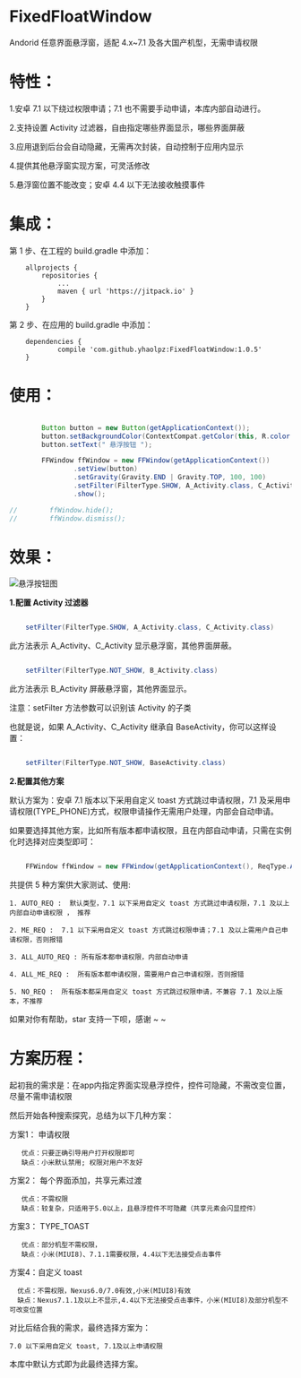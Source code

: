 # FixedFloatWindow
Andorid 任意界面悬浮窗，适配 4.x~7.1 及各大国产机型，无需申请权限


特性：
===

1.安卓 7.1 以下绕过权限申请；7.1 也不需要手动申请，本库内部自动进行。

2.支持设置 Activity 过滤器，自由指定哪些界面显示，哪些界面屏蔽

3.应用退到后台会自动隐藏，无需再次封装，自动控制于应用内显示

4.提供其他悬浮窗实现方案，可灵活修改

5.悬浮窗位置不能改变；安卓 4.4 以下无法接收触摸事件


集成：
===

第 1 步、在工程的 build.gradle 中添加：

```
	allprojects {
		repositories {
			...
			maven { url 'https://jitpack.io' }
		}
	}
```
第 2 步、在应用的  build.gradle 中添加：

```
	dependencies {
	        compile 'com.github.yhaolpz:FixedFloatWindow:1.0.5'
	}
```

使用：
===

```java

        Button button = new Button(getApplicationContext());
        button.setBackgroundColor(ContextCompat.getColor(this, R.color.colorAccent));
        button.setText(" 悬浮按钮 ");

        FFWindow ffWindow = new FFWindow(getApplicationContext())
                .setView(button)
                .setGravity(Gravity.END | Gravity.TOP, 100, 100)
                .setFilter(FilterType.SHOW, A_Activity.class, C_Activity.class)
                .show();

//        ffWindow.hide();
//        ffWindow.dismiss();

```

效果：
===

![悬浮按钮图](https://raw.githubusercontent.com/yhaolpz/FixedFloatWindow/master/img.gif)


**1.配置 Activity 过滤器**

```java

    setFilter(FilterType.SHOW, A_Activity.class, C_Activity.class)

```
此方法表示 A_Activity、C_Activity 显示悬浮窗，其他界面屏蔽。


```java

    setFilter(FilterType.NOT_SHOW, B_Activity.class)

```
此方法表示 B_Activity 屏蔽悬浮窗，其他界面显示。

注意：setFilter 方法参数可以识别该 Activity 的子类

也就是说，如果 A_Activity、C_Activity 继承自 BaseActivity，你可以这样设置：

```java

    setFilter(FilterType.NOT_SHOW, BaseActivity.class)

```

**2.配置其他方案**

默认方案为：安卓 7.1 版本以下采用自定义 toast 方式跳过申请权限，7.1 及采用申请权限(TYPE_PHONE)方式，权限申请操作无需用户处理，内部会自动申请。


如果要选择其他方案，比如所有版本都申请权限，且在内部自动申请，只需在实例化时选择对应类型即可：

```java

    FFWindow ffWindow = new FFWindow(getApplicationContext(), ReqType.ALL_AUTO_REQ );

```

共提供 5 种方案供大家测试、使用:


    1. AUTO_REQ :  默认类型，7.1 以下采用自定义 toast 方式跳过申请权限，7.1 及以上内部自动申请权限 ， 推荐

    2. ME_REQ :  7.1 以下采用自定义 toast 方式跳过权限申请；7.1 及以上需用户自己申请权限，否则报错

    3. ALL_AUTO_REQ : 所有版本都申请权限，内部自动申请

    4. ALL_ME_REQ :  所有版本都申请权限，需要用户自己申请权限，否则报错

    5. NO_REQ :  所有版本都采用自定义 toast 方式跳过权限申请，不兼容 7.1 及以上版本，不推荐


如果对你有帮助，star 支持一下呗，感谢 ~ ~

方案历程：
===

起初我的需求是：在app内指定界面实现悬浮控件，控件可隐藏，不需改变位置，尽量不需申请权限

然后开始各种搜索探究，总结为以下几种方案：


方案1：  申请权限

       优点：只要正确引导用户打开权限即可
       缺点：小米默认禁用; 权限对用户不友好


方案2：  每个界面添加，共享元素过渡

       优点：不需权限
       缺点：较复杂，只适用于5.0以上，且悬浮控件不可隐藏（共享元素会闪显控件）


方案3：  TYPE_TOAST

       优点：部分机型不需权限，
       缺点：小米(MIUI8)、7.1.1需要权限，4.4以下无法接受点击事件


方案4：自定义 toast

      优点：不需权限，Nexus6.0/7.0有效,小米(MIUI8)有效
      缺点：Nexus7.1.1及以上不显示,4.4以下无法接受点击事件，小米(MIUI8)及部分机型不可改变位置


对比后结合我的需求，最终选择方案为：

    7.0 以下采用自定义 toast, 7.1及以上申请权限

本库中默认方式即为此最终选择方案。












